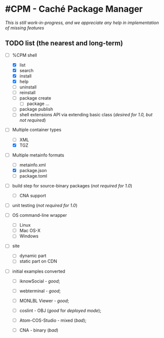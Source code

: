 #CPM - Caché Package Manager
===

_This is still work-in-progress, and we appreciate any help in implementation of missing features_

## TODO list (the nearest and long-term)

- [ ] %CPM shell
  - [X] list
  - [X] search
  - [X] install
  - [X] help
  - [ ] uninstall
  - [ ] reinstall
  - [ ] package create
    - [ ] package ...
  - [ ] package publish
  - [ ] shell extensions API via extending basic class (_desired for 1.0, but not required_)

- [ ] Multiple container types
  - [ ] XML
  - [X] TGZ

- [ ] Multiple metainfo formats
  - [ ] metainfo.xml
  - [X] package.json
  - [ ] package.toml

- [ ] build step for source-binary packages (_not required for 1.0_)
  - [ ] CNA support

- [ ] unit testing (_not required for 1.0_)

- [ ] OS command-line wrapper
  - [ ] Linux
  - [ ] Mac OS-X
  - [ ] Windows

- [ ] site
  - [ ] dynamic part
  - [ ] static part on CDN

- [ ] initial examples converted
  - [ ]  iknowSocial - *good*;
  - [ ]  webterminal - *good*;
  - [ ]  MONLBL Viewer - *good*;
  - [ ]  coslint - OBJ (*good* for _deployed mode_);
  - [ ]  Atom-COS-Studio - mixed (*bad*);
  - [ ]  CNA - binary (*bad*)


